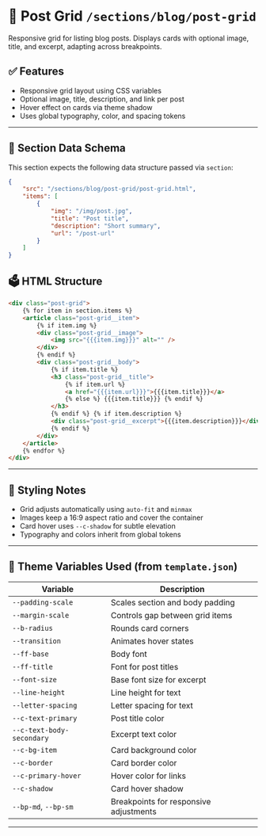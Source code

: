 # 📂 Post Grid `/sections/blog/post-grid`

Responsive grid for listing blog posts. Displays cards with optional image, title, and excerpt, adapting across breakpoints.

## ✅ Features

-   Responsive grid layout using CSS variables
-   Optional image, title, description, and link per post
-   Hover effect on cards via theme shadow
-   Uses global typography, color, and spacing tokens

---

## 📜 Section Data Schema

This section expects the following data structure passed via `section`:

```json
{
	"src": "/sections/blog/post-grid/post-grid.html",
	"items": [
		{
			"img": "/img/post.jpg",
			"title": "Post title",
			"description": "Short summary",
			"url": "/post-url"
		}
	]
}
```

## 🗳️ HTML Structure

```html
<div class="post-grid">
	{% for item in section.items %}
	<article class="post-grid__item">
		{% if item.img %}
		<div class="post-grid__image">
			<img src="{{{item.img}}}" alt="" />
		</div>
		{% endif %}
		<div class="post-grid__body">
			{% if item.title %}
			<h3 class="post-grid__title">
				{% if item.url %}
				<a href="{{{item.url}}}">{{{item.title}}}</a>
				{% else %} {{{item.title}}} {% endif %}
			</h3>
			{% endif %} {% if item.description %}
			<div class="post-grid__excerpt">{{{item.description}}}</div>
			{% endif %}
		</div>
	</article>
	{% endfor %}
</div>
```

---

## 🎨 Styling Notes

-   Grid adjusts automatically using `auto-fit` and `minmax`
-   Images keep a 16:9 aspect ratio and cover the container
-   Card hover uses `--c-shadow` for subtle elevation
-   Typography and colors inherit from global tokens

---

## 🧠 Theme Variables Used (from `template.json`)

| Variable                  | Description                            |
| ------------------------- | -------------------------------------- |
| `--padding-scale`         | Scales section and body padding        |
| `--margin-scale`          | Controls gap between grid items        |
| `--b-radius`              | Rounds card corners                    |
| `--transition`            | Animates hover states                  |
| `--ff-base`               | Body font                              |
| `--ff-title`              | Font for post titles                   |
| `--font-size`             | Base font size for excerpt             |
| `--line-height`           | Line height for text                   |
| `--letter-spacing`        | Letter spacing for text                |
| `--c-text-primary`        | Post title color                       |
| `--c-text-body-secondary` | Excerpt text color                     |
| `--c-bg-item`             | Card background color                  |
| `--c-border`              | Card border color                      |
| `--c-primary-hover`       | Hover color for links                  |
| `--c-shadow`              | Card hover shadow                      |
| `--bp-md`, `--bp-sm`      | Breakpoints for responsive adjustments |

---
